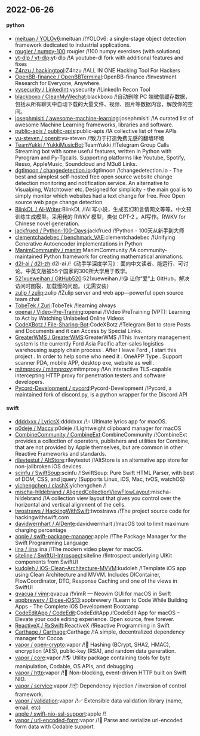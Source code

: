 ## 2022-06-26

#### python
* [meituan / YOLOv6](https://github.com/meituan/YOLOv6):meituan /!YOLOv6: a single-stage object detection framework dedicated to industrial applications.
* [rougier / numpy-100](https://github.com/rougier/numpy-100):rougier /!100 numpy exercises (with solutions)
* [yt-dlp / yt-dlp](https://github.com/yt-dlp/yt-dlp):yt-dlp /!A youtube-dl fork with additional features and fixes
* [Z4nzu / hackingtool](https://github.com/Z4nzu/hackingtool):Z4nzu /!ALL IN ONE Hacking Tool For Hackers
* [OpenBB-finance / OpenBBTerminal](https://github.com/OpenBB-finance/OpenBBTerminal):OpenBB-finance /!Investment Research for Everyone, Anywhere.
* [vysecurity / LinkedInt](https://github.com/vysecurity/LinkedInt):vysecurity /!LinkedIn Recon Tool
* [blackboxo / CleanMyWechat](https://github.com/blackboxo/CleanMyWechat):blackboxo /!自动删除 PC 端微信缓存数据，包括从所有聊天中自动下载的大量文件、视频、图片等数据内容，解放你的空间。
* [josephmisiti / awesome-machine-learning](https://github.com/josephmisiti/awesome-machine-learning):josephmisiti /!A curated list of awesome Machine Learning frameworks, libraries and software.
* [public-apis / public-apis](https://github.com/public-apis/public-apis):public-apis /!A collective list of free APIs
* [yu-steven / openit](https://github.com/yu-steven/openit):yu-steven /!致力于打造免费无感的翻墙环境
* [TeamYukki / YukkiMusicBot](https://github.com/TeamYukki/YukkiMusicBot):TeamYukki /!Telegram Group Calls Streaming bot with some useful features, written in Python with Pyrogram and Py-Tgcalls. Supporting platforms like Youtube, Spotify, Resso, AppleMusic, Soundcloud and M3u8 Links.
* [dgtlmoon / changedetection.io](https://github.com/dgtlmoon/changedetection.io):dgtlmoon /!changedetection.io - The best and simplest self-hosted free open source website change detection monitoring and notification service. An alternative to Visualping, Watchtower etc. Designed for simplicity - the main goal is to simply monitor which websites had a text change for free. Free Open source web page change detection
* [BlinkDL / AI-Writer](https://github.com/BlinkDL/AI-Writer):BlinkDL /!AI 写小说，生成玄幻和言情网文等等。中文预训练生成模型。采用我的 RWKV 模型，类似 GPT-2 。AI写作。RWKV for Chinese novel generation.
* [jackfrued / Python-100-Days](https://github.com/jackfrued/Python-100-Days):jackfrued /!Python - 100天从新手到大师
* [clementchadebec / benchmark_VAE](https://github.com/clementchadebec/benchmark_VAE):clementchadebec /!Unifying Generative Autoencoder implementations in Python
* [ManimCommunity / manim](https://github.com/ManimCommunity/manim):ManimCommunity /!A community-maintained Python framework for creating mathematical animations.
* [d2l-ai / d2l-zh](https://github.com/d2l-ai/d2l-zh):d2l-ai /!《动手学深度学习》：面向中文读者、能运行、可讨论。中英文版被55个国家的300所大学用于教学。
* [521xueweihan / GitHub520](https://github.com/521xueweihan/GitHub520):521xueweihan /!😘
让你“爱”上 GitHub，解决访问时图裂、加载慢的问题。（无需安装）
* [zulip / zulip](https://github.com/zulip/zulip):zulip /!Zulip server and web app—powerful open source team chat
* [TobeTek / Zuri](https://github.com/TobeTek/Zuri):TobeTek /!learning always
* [openai / Video-Pre-Training](https://github.com/openai/Video-Pre-Training):openai /!Video PreTraining (VPT): Learning to Act by Watching Unlabeled Online Videos
* [CodeXBotz / File-Sharing-Bot](https://github.com/CodeXBotz/File-Sharing-Bot):CodeXBotz /!Telegram Bot to store Posts and Documents and it can Access by Special Links.
* [GreaterWMS / GreaterWMS](https://github.com/GreaterWMS/GreaterWMS):GreaterWMS /!This Inventory management system is the currently Ford Asia Pacific after-sales logistics warehousing supply chain process . After I leave Ford , I start this project . In order to help some who need it . OneAPP Type . Support scanner PDA, mobile APP, desktop exe, website as well .
* [mitmproxy / mitmproxy](https://github.com/mitmproxy/mitmproxy):mitmproxy /!An interactive TLS-capable intercepting HTTP proxy for penetration testers and software developers.
* [Pycord-Development / pycord](https://github.com/Pycord-Development/pycord):Pycord-Development /!Pycord, a maintained fork of discord.py, is a python wrapper for the Discord API

#### swift
* [ddddxxx / LyricsX](https://github.com/ddddxxx/LyricsX):ddddxxx /!🎶
Ultimate lyrics app for macOS.
* [p0deje / Maccy](https://github.com/p0deje/Maccy):p0deje /!Lightweight clipboard manager for macOS
* [CombineCommunity / CombineExt](https://github.com/CombineCommunity/CombineExt):CombineCommunity /!CombineExt provides a collection of operators, publishers and utilities for Combine, that are not provided by Apple themselves, but are common in other Reactive Frameworks and standards.
* [rileytestut / AltStore](https://github.com/rileytestut/AltStore):rileytestut /!AltStore is an alternative app store for non-jailbroken iOS devices.
* [scinfu / SwiftSoup](https://github.com/scinfu/SwiftSoup):scinfu /!SwiftSoup: Pure Swift HTML Parser, with best of DOM, CSS, and jquery (Supports Linux, iOS, Mac, tvOS, watchOS)
* [yichengchen / clashX](https://github.com/yichengchen/clashX):yichengchen /!
* [mischa-hildebrand / AlignedCollectionViewFlowLayout](https://github.com/mischa-hildebrand/AlignedCollectionViewFlowLayout):mischa-hildebrand /!A collection view layout that gives you control over the horizontal and vertical alignment of the cells.
* [twostraws / HackingWithSwift](https://github.com/twostraws/HackingWithSwift):twostraws /!The project source code for hackingwithswift.com
* [davidwernhart / AlDente](https://github.com/davidwernhart/AlDente):davidwernhart /!macOS tool to limit maximum charging percentage
* [apple / swift-package-manager](https://github.com/apple/swift-package-manager):apple /!The Package Manager for the Swift Programming Language
* [iina / iina](https://github.com/iina/iina):iina /!The modern video player for macOS.
* [siteline / SwiftUI-Introspect](https://github.com/siteline/SwiftUI-Introspect):siteline /!Introspect underlying UIKit components from SwiftUI
* [kudoleh / iOS-Clean-Architecture-MVVM](https://github.com/kudoleh/iOS-Clean-Architecture-MVVM):kudoleh /!Template iOS app using Clean Architecture and MVVM. Includes DIContainer, FlowCoordinator, DTO, Response Caching and one of the views in SwiftUI
* [qvacua / vimr](https://github.com/qvacua/vimr):qvacua /!VimR — Neovim GUI for macOS in Swift
* [appbrewery / Dicee-iOS13](https://github.com/appbrewery/Dicee-iOS13):appbrewery /!Learn to Code While Building Apps - The Complete iOS Development Bootcamp
* [CodeEditApp / CodeEdit](https://github.com/CodeEditApp/CodeEdit):CodeEditApp /!CodeEdit App for macOS – Elevate your code editing experience. Open source, free forever.
* [ReactiveX / RxSwift](https://github.com/ReactiveX/RxSwift):ReactiveX /!Reactive Programming in Swift
* [Carthage / Carthage](https://github.com/Carthage/Carthage):Carthage /!A simple, decentralized dependency manager for Cocoa
* [vapor / open-crypto](https://github.com/vapor/open-crypto):vapor /!🔑
Hashing (BCrypt, SHA2, HMAC), encryption (AES), public-key (RSA), and random data generation.
* [vapor / core](https://github.com/vapor/core):vapor /!🌎
Utility package containing tools for byte manipulation, Codable, OS APIs, and debugging.
* [vapor / http](https://github.com/vapor/http):vapor /!🚀
Non-blocking, event-driven HTTP built on Swift NIO.
* [vapor / service](https://github.com/vapor/service):vapor /!📦
Dependency injection / inversion of control framework.
* [vapor / validation](https://github.com/vapor/validation):vapor /!✅
Extensible data validation library (name, email, etc)
* [apple / swift-nio-ssl-support](https://github.com/apple/swift-nio-ssl-support):apple /!
* [vapor / url-encoded-form](https://github.com/vapor/url-encoded-form):vapor /!📝
Parse and serialize url-encoded form data with Codable support.
